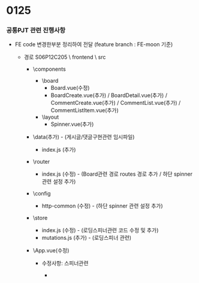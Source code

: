 # 0125

### 공통PJT 관련 진행사항

- FE code 변경한부분 정리하여 전달 (feature branch : FE-moon 기준)

  - 경로 S06P12C205 \ frontend \ src

    - \components

      - \board
        - Board.vue(수정)
        - BoardCreate.vue(추가) / BoardDetail.vue(추가) / CommentCreate.vue(추가)  / CommentList.vue(추가)  / CommentListItem.vue(추가) 
      - \layout
        - Spinner.vue(추가)

    - \data(추가) - (게시글/댓글구현관련 임시파일)

      - index.js (추가)

    - \router

      - index.js (수정) - (Board관련 경로 routes 경로 추가 / 하단 spinner관련 설정 추가)

    - \config

      - http-common (수정) - (하단 spinner 관련 설정 추가)

    - \store

      - index.js (수정) - (로딩스피너관련 코드 수정 및 추가)
      - mutations.js (추가) - (로딩스피너 관련)

    - \App.vue(수정)

      - 수정사항: 스피너관련 

        - <template>: 라우터뷰 하단 <spinner :loading="$store.state.LoadingStatus"/> 추가

        - <script> : Spinner import Spinner from './components/layout/Spinner.vue';   +   Components : Spinner 추가

  

- Board 관련 기능 / Loading spinner 기능

  - 두 기능 아직 미흡한 부분이 많이 남아있지만 일단 FE code에 통합 반영되도록 함

  - 추후 보완 예정

    

----

#####  Conference List(방목록) 조회하기 기능

- 디자인 시안 참조

  ![image-20220125232253869](0125/image-20220125232253869.png)

- 카드 컴포넌트를 활용해서 방목록을 조회하는 페이지를 구현
- axios - http get 메서드로 생성된 방 목록 조회 
- 방 이름 / 연관된 책 제목 / 참가 인원 표시
- http://vusc.surge.sh/guide/installation-and-usage.html#installation
  - 해당 카드컴포넌트 라이브러리를 활용해보려했으나 세부 내용을 디테일하게 반영하는 부분이 잘 안되는 문제점이 있어 일단 부트스트랩 뷰로 반영해보려고 함
- 카드 하나를 컴포넌트로 만들고 상위 컴포넌트에서 v-for로 반복해서 가져온 데이터를 출력할 수 있도록 진행해볼 예정
- 가급적 Vuex를 사용하여 구현해보려고함
- 금일은 오후에 조퇴하고 병원을 다녀오느라 많이는 못함
- 3주차 마친 후 평가가 얼마 남지 않았으므로 이전에 만들었던 자료도 참조하고 해서 내일까지는 최대한 빠르게 구현하는 것을 목표로 함

---

##### CORS 에러

![image-20220125233519428](0125/image-20220125233519428.png)

- develop branch의 최신 백엔드 코드와 연동했을때 CORS와 관련된 문제가 발생해 기능 실행이 되지 않는 문제점이 있었음
- 백엔드 로컬호스트 포트넘버가 바뀌어 생긴문제인지??(그러나 기존과 동일하게 바꿔서 적용해보았음에도 안되었음)
- 아니면 스프링시큐리티 등에 의한 변경에 따라 발생한 문제인건지?
- 아직 원인 파악을 못해서 기존에 기능이 작동하던 서버 코드로 테스트했음

### CORS(Cross-Origin Resource Sharing / 교차 출처 리소스 공유)

- https://developer.mozilla.org/ko/docs/Web/HTTP/CORS MDN 문서 참조

```
교차 출처 리소스 공유(Cross-Origin Resource Sharing, CORS)는 추가 HTTP 헤더를 사용하여, 한 출처에서 실행 중인 웹 애플리케이션이 다른 출처의 선택한 자원에 접근할 수 있는 권한을 부여하도록 브라우저에 알려주는 체제입니다. 웹 애플리케이션은 리소스가 자신의 출처(도메인, 프로토콜, 포트)와 다를 때 교차 출처 HTTP 요청을 실행합니다.

교차 출처 요청의 예시: https://domain-a.com의 프론트 엔드 JavaScript 코드가 XMLHttpRequest를 사용하여 https://domain-b.com/data.json을 요청하는 경우.

보안 상의 이유로, 브라우저는 스크립트에서 시작한 교차 출처 HTTP 요청을 제한합니다. 예를 들어, XMLHttpRequest와 Fetch API는 동일 출처 정책을 따릅니다. 즉, 이 API를 사용하는 웹 애플리케이션은 자신의 출처와 동일한 리소스만 불러올 수 있으며, 다른 출처의 리소스를 불러오려면 그 출처에서 올바른 CORS 헤더를 포함한 응답을 반환해야 합니다.

CORS 체제는 브라우저와 서버 간의 안전한 교차 출처 요청 및 데이터 전송을 지원합니다. 최신 브라우저는 XMLHttpRequest 또는 Fetch와 같은 API에서 CORS를 사용하여 교차 출처 HTTP 요청의 위험을 완화합니다.

...(세부 내용은 문서 참조)
```

- 이래서 axios 등을 사용한 json 연동이 안되는가봄.... 1학기때 배웠던 Django에서도 frontend와 연동할 때 관련 헤더 설정을 django-cors-headers를 설치해서 settings.py에  추가로 설정해줬던 기억이 나기는 함

----

### 공통PJT 3주 2일차 학습후기

```
1인분의 길은 멀고도 험하다
```

